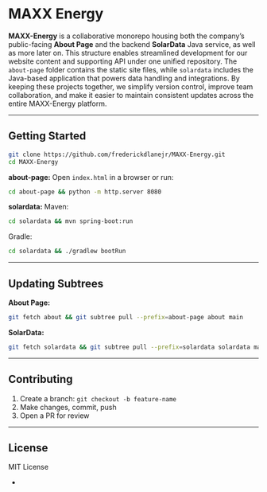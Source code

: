 # MAXX Energy

**MAXX-Energy** is a collaborative monorepo housing both the company’s public-facing **About Page** and the backend **SolarData** Java service, as well as more later on. This structure enables streamlined development for our website content and supporting API under one unified repository. The `about-page` folder contains the static site files, while `solardata` includes the Java-based application that powers data handling and integrations. By keeping these projects together, we simplify version control, improve team collaboration, and make it easier to maintain consistent updates across the entire MAXX-Energy platform.

---

## Getting Started

```bash
git clone https://github.com/frederickdlanejr/MAXX-Energy.git
cd MAXX-Energy
```

**about-page:** Open `index.html` in a browser or run:

```bash
cd about-page && python -m http.server 8080
```

**solardata:**
Maven:

```bash
cd solardata && mvn spring-boot:run
```

Gradle:

```bash
cd solardata && ./gradlew bootRun
```

---

## Updating Subtrees

**About Page:**

```bash
git fetch about && git subtree pull --prefix=about-page about main
```

**SolarData:**

```bash
git fetch solardata && git subtree pull --prefix=solardata solardata main
```

---

## Contributing

1. Create a branch: `git checkout -b feature-name`
2. Make changes, commit, push
3. Open a PR for review

---

## License

MIT License 

-
